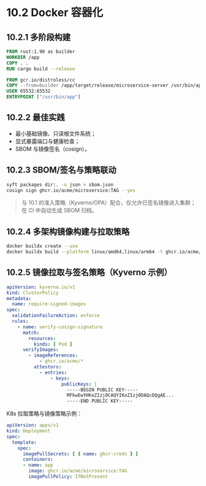 # 10.2 Docker 容器化

## 10.2.1 多阶段构建

```Dockerfile
FROM rust:1.90 as builder
WORKDIR /app
COPY . .
RUN cargo build --release

FROM gcr.io/distroless/cc
COPY --from=builder /app/target/release/microservice-server /usr/bin/app
USER 65532:65532
ENTRYPOINT ["/usr/bin/app"]
```

## 10.2.2 最佳实践

- 最小基础镜像、只读根文件系统；
- 显式暴露端口与健康检查；
- SBOM 与镜像签名（cosign）。

## 10.2.3 SBOM/签名与策略联动

```bash
syft packages dir:. -o json > sbom.json
cosign sign ghcr.io/acme/microservice:TAG --yes
```

> 与 10.1 的准入策略（Kyverno/OPA）配合，仅允许已签名镜像进入集群；在 CI 中自动生成 SBOM 归档。

## 10.2.4 多架构镜像构建与拉取策略

```bash
docker buildx create --use
docker buildx build --platform linux/amd64,linux/arm64 -t ghcr.io/acme/microservice:TAG --push .
```

## 10.2.5 镜像拉取与签名策略（Kyverno 示例）

```yaml
apiVersion: kyverno.io/v1
kind: ClusterPolicy
metadata:
  name: require-signed-images
spec:
  validationFailureAction: enforce
  rules:
    - name: verify-cosign-signature
      match:
        resources:
          kinds: [ Pod ]
      verifyImages:
        - imageReferences:
            - ghcr.io/acme/*
          attestors:
            - entries:
                - keys:
                    publicKeys: |
                      -----BEGIN PUBLIC KEY-----
                      MFkwEwYHKoZIzj0CAQYIKoZIzj0DAQcDQgAE...
                      -----END PUBLIC KEY-----
```

K8s 拉取策略与镜像策略示例：

```yaml
apiVersion: apps/v1
kind: Deployment
spec:
  template:
    spec:
      imagePullSecrets: [ { name: ghcr-creds } ]
      containers:
      - name: app
        image: ghcr.io/acme/microservice:TAG
        imagePullPolicy: IfNotPresent
```
